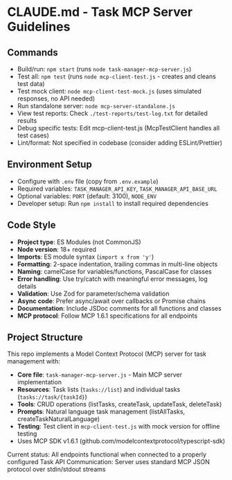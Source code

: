 # CLAUDE.md - Task MCP Server Guidelines

## Commands
- Build/run: `npm start` (runs `node task-manager-mcp-server.js`)
- Test all: `npm test` (runs `node mcp-client-test.js` - creates and cleans test data)
- Test mock client: `node mcp-client-test-mock.js` (uses simulated responses, no API needed)
- Run standalone server: `node mcp-server-standalone.js`
- View test reports: Check `./test-reports/test-log.txt` for detailed results
- Debug specific tests: Edit mcp-client-test.js (McpTestClient handles all test cases)
- Lint/format: Not specified in codebase (consider adding ESLint/Prettier)

## Environment Setup
- Configure with `.env` file (copy from `.env.example`)
- Required variables: `TASK_MANAGER_API_KEY`, `TASK_MANAGER_API_BASE_URL`
- Optional variables: `PORT` (default: 3100), `NODE_ENV`
- Developer setup: Run `npm install` to install required dependencies

## Code Style
- **Project type**: ES Modules (not CommonJS)
- **Node version**: 18+ required
- **Imports**: ES module syntax (`import x from 'y'`)
- **Formatting**: 2-space indentation, trailing commas in multi-line objects
- **Naming**: camelCase for variables/functions, PascalCase for classes
- **Error handling**: Use try/catch with meaningful error messages, log details
- **Validation**: Use Zod for parameter/schema validation
- **Async code**: Prefer async/await over callbacks or Promise chains
- **Documentation**: Include JSDoc comments for all functions and classes
- **MCP protocol**: Follow MCP 1.6.1 specifications for all endpoints

## Project Structure
This repo implements a Model Context Protocol (MCP) server for task management with:
- **Core file**: `task-manager-mcp-server.js` - Main MCP server implementation
- **Resources**: Task lists (`tasks://list`) and individual tasks (`tasks://task/{taskId}`)
- **Tools**: CRUD operations (listTasks, createTask, updateTask, deleteTask)
- **Prompts**: Natural language task management (listAllTasks, createTaskNaturalLanguage)
- **Testing**: Test client in `mcp-client-test.js` with mock version for offline testing
- Uses MCP SDK v1.6.1 (github.com/modelcontextprotocol/typescript-sdk)

Current status: All endpoints functional when connected to a properly configured Task API
Communication: Server uses standard MCP JSON protocol over stdin/stdout streams